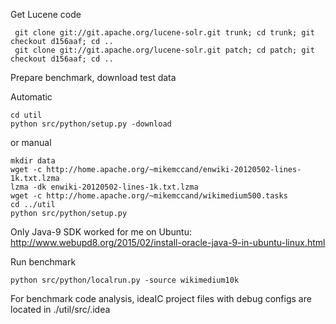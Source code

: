 Get Lucene code
```
 git clone git://git.apache.org/lucene-solr.git trunk; cd trunk; git checkout d156aaf; cd ..
 git clone git://git.apache.org/lucene-solr.git patch; cd patch; git checkout d156aaf; cd ..
```

Prepare benchmark, download test data

Automatic
```
cd util
python src/python/setup.py -download
```

or manual
```
mkdir data
wget -c http://home.apache.org/~mikemccand/enwiki-20120502-lines-1k.txt.lzma
lzma -dk enwiki-20120502-lines-1k.txt.lzma
wget -c http://home.apache.org/~mikemccand/wikimedium500.tasks
cd ../util
python src/python/setup.py
```

Only Java-9 SDK worked for me on Ubuntu: http://www.webupd8.org/2015/02/install-oracle-java-9-in-ubuntu-linux.html

Run benchmark
```
python src/python/localrun.py -source wikimedium10k
```

For benchmark code analysis, ideaIC project files with debug configs are located in ./util/src/.idea

